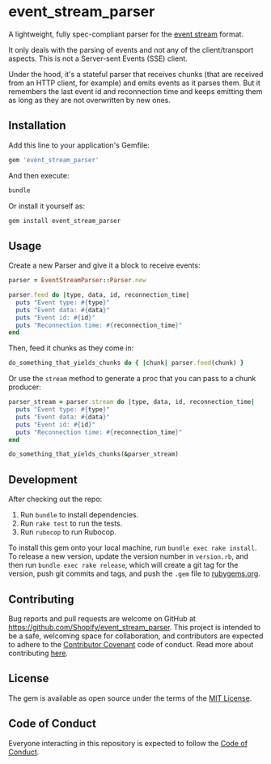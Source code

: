 # event_stream_parser

A lightweight, fully spec-compliant parser for the
[event stream](https://www.w3.org/TR/eventsource/) format.

It only deals with the parsing of events and not any of the client/transport
aspects. This is not a Server-sent Events (SSE) client.

Under the hood, it's a stateful parser that receives chunks (that are received
from an HTTP client, for example) and emits events as it parses them. But it
remembers the last event id and reconnection time and keeps emitting them as
long as they are not overwritten by new ones.

## Installation

Add this line to your application's Gemfile:

```ruby
gem 'event_stream_parser'
```

And then execute:

```sh
bundle
```

Or install it yourself as:

```sh
gem install event_stream_parser
```

## Usage

Create a new Parser and give it a block to receive events:

```rb
parser = EventStreamParser::Parser.new

parser.feed do |type, data, id, reconnection_time|
  puts "Event type: #{type}"
  puts "Event data: #{data}"
  puts "Event id: #{id}"
  puts "Reconnection time: #{reconnection_time}"
end
```

Then, feed it chunks as they come in:

```rb
do_something_that_yields_chunks do { |chunk| parser.feed(chunk) }
```

Or use the `stream` method to generate a proc that you can pass to a chunk
producer:

```rb
parser_stream = parser.stream do |type, data, id, reconnection_time|
  puts "Event type: #{type}"
  puts "Event data: #{data}"
  puts "Event id: #{id}"
  puts "Reconnection time: #{reconnection_time}"
end

do_something_that_yields_chunks(&parser_stream)
```

## Development

After checking out the repo:

1. Run `bundle` to install dependencies.
2. Run `rake test` to run the tests.
3. Run `rubocop` to run Rubocop.

To install this gem onto your local machine, run `bundle exec rake install`. To
release a new version, update the version number in `version.rb`, and then run
`bundle exec rake release`, which will create a git tag for the version, push
git commits and tags, and push the `.gem` file to
[rubygems.org](https://rubygems.org).

## Contributing

Bug reports and pull requests are welcome on GitHub at
https://github.com/Shopify/event_stream_parser. This project is intended to be a
safe, welcoming space for collaboration, and contributors are expected to adhere
to the [Contributor Covenant](http://contributor-covenant.org) code of conduct. Read more about contributing [here](https://github.com/Shopify/event_stream_parser/blob/main/CONTRIBUTING.md).

## License

The gem is available as open source under the terms of the
[MIT License](https://opensource.org/licenses/MIT).

## Code of Conduct

Everyone interacting in this repository is expected to follow the
[Code of Conduct](https://github.com/Shopify/event_stream_parser/blob/main/CODE_OF_CONDUCT.md).
